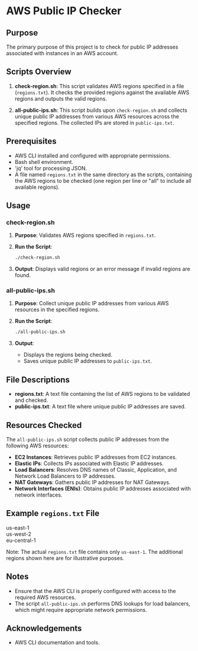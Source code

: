 # AWS Public IP Checker


## Purpose

The primary purpose of this project is to check for public IP addresses associated with instances in an AWS account.


## Scripts Overview

1. **check-region.sh**: This script validates AWS regions specified in a file (`regions.txt`). It checks the provided regions against the available AWS regions and outputs the valid regions.

2. **all-public-ips.sh**: This script builds upon `check-region.sh` and collects unique public IP addresses from various AWS resources across the specified regions. The collected IPs are stored in `public-ips.txt`.


## Prerequisites

- AWS CLI installed and configured with appropriate permissions.
- Bash shell environment.
- 'jq' tool for processing JSON.
- A file named `regions.txt` in the same directory as the scripts, containing the AWS regions to be checked (one region per line or "all" to include all available regions).


## Usage

### check-region.sh

1. **Purpose**: Validates AWS regions specified in `regions.txt`.

2. **Run the Script**:
    ```bash
    ./check-region.sh
    ```
3. **Output**: Displays valid regions or an error message if invalid regions are found.

### all-public-ips.sh

1. **Purpose**: Collect unique public IP addresses from various AWS resources in the specified regions.

2. **Run the Script**:
    ```bash
    ./all-public-ips.sh
    ```
3. **Output**: 
    - Displays the regions being checked.
    - Saves unique public IP addresses to `public-ips.txt`.


## File Descriptions

- **regions.txt**: A text file containing the list of AWS regions to be validated and checked.
- **public-ips.txt**: A text file where unique public IP addresses are saved.


## Resources Checked

The `all-public-ips.sh` script collects public IP addresses from the following AWS resources:

- **EC2 Instances**: Retrieves public IP addresses from EC2 instances.
- **Elastic IPs**: Collects IPs associated with Elastic IP addresses.
- **Load Balancers**: Resolves DNS names of Classic, Application, and Network Load Balancers to IP addresses.
- **NAT Gateways**: Gathers public IP addresses for NAT Gateways.
- **Network Interfaces (ENIs)**: Obtains public IP addresses associated with network interfaces.


## Example `regions.txt` File

us-east-1<br>
us-west-2<br>
eu-central-1

Note: The actual `regions.txt` file contains only `us-east-1`. The additional regions shown here are for illustrative purposes.


## Notes

- Ensure that the AWS CLI is properly configured with access to the required AWS resources.
- The script `all-public-ips.sh` performs DNS lookups for load balancers, which might require appropriate network permissions.


## Acknowledgements

- AWS CLI documentation and tools.